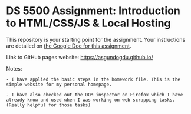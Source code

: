 # DS 5500 Assignment: Introduction to HTML/CSS/JS & Local Hosting

This repository is your starting point for the assignment. Your instructions are detailed on [the Google Doc for this assignment](https://docs.google.com/document/d/14SmkKMa0xYu-7OEY4V5jdzglEz63ibbV-n5gbyY3KmM/edit?usp=sharing).

Link to GitHub pages website: https://asgundogdu.github.io/

Notes:

	- I have applied the basic steps in the homework file. This is the simple website for my personal homepage. 

	- I have also checked out the DOM inspector on Firefox which I have already know and used when I was working on web scrapping tasks. (Really helpful for those tasks)

